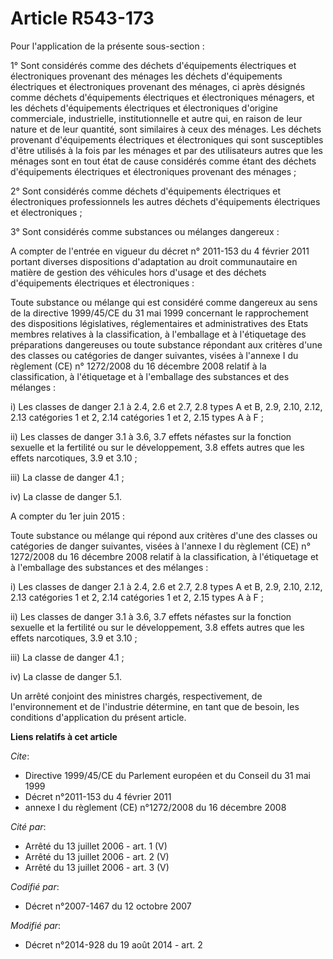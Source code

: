 # Article R543-173

Pour l'application de la présente sous-section :

1° Sont considérés comme des déchets d'équipements électriques et électroniques provenant des ménages les déchets
d'équipements électriques et électroniques provenant des ménages, ci après désignés comme déchets d'équipements électriques
et électroniques ménagers, et les déchets d'équipements électriques et électroniques d'origine commerciale, industrielle,
institutionnelle et autre qui, en raison de leur nature et de leur quantité, sont similaires à ceux des ménages. Les déchets
provenant d'équipements électriques et électroniques qui sont susceptibles d'être utilisés à la fois par les ménages et par
des utilisateurs autres que les ménages sont en tout état de cause considérés comme étant des déchets d'équipements
électriques et électroniques provenant des ménages ;

2° Sont considérés comme déchets d'équipements électriques et électroniques professionnels les autres déchets d'équipements
électriques et électroniques ;

3° Sont considérés comme substances ou mélanges dangereux :

A compter de l'entrée en vigueur du décret n° 2011-153 du 4 février 2011 portant diverses dispositions d'adaptation au droit
communautaire en matière de gestion des véhicules hors d'usage et des déchets d'équipements électriques et électroniques :

Toute substance ou mélange qui est considéré comme dangereux au sens de la directive 1999/45/CE du 31 mai 1999 concernant le
rapprochement des dispositions législatives, réglementaires et administratives des Etats membres relatives à la
classification, à l'emballage et à l'étiquetage des préparations dangereuses ou toute substance répondant aux critères d'une
des classes ou catégories de danger suivantes, visées à l'annexe I du règlement (CE) n° 1272/2008 du 16 décembre 2008 relatif
à la classification, à l'étiquetage et à l'emballage des substances et des mélanges :

i) Les classes de danger 2.1 à 2.4, 2.6 et 2.7, 2.8 types A et B, 2.9, 2.10, 2.12, 2.13 catégories 1 et 2, 2.14 catégories 1
et 2, 2.15 types A à F ;

ii) Les classes de danger 3.1 à 3.6, 3.7 effets néfastes sur la fonction sexuelle et la fertilité ou sur le développement,
3.8 effets autres que les effets narcotiques, 3.9 et 3.10 ;

iii) La classe de danger 4.1 ;

iv) La classe de danger 5.1.

A compter du 1er juin 2015 :

Toute substance ou mélange qui répond aux critères d'une des classes ou catégories de danger suivantes, visées à l'annexe I
du règlement (CE) n° 1272/2008 du 16 décembre 2008 relatif à la classification, à l'étiquetage et à l'emballage des
substances et des mélanges :

i) Les classes de danger 2.1 à 2.4, 2.6 et 2.7, 2.8 types A et B, 2.9, 2.10, 2.12, 2.13 catégories 1 et 2, 2.14 catégories 1
et 2, 2.15 types A à F ;

ii) Les classes de danger 3.1 à 3.6, 3.7 effets néfastes sur la fonction sexuelle et la fertilité ou sur le développement,
3.8 effets autres que les effets narcotiques, 3.9 et 3.10 ;

iii) La classe de danger 4.1 ;

iv) La classe de danger 5.1.

Un arrêté conjoint des ministres chargés, respectivement, de l'environnement et de l'industrie détermine, en tant que de
besoin, les conditions d'application du présent article.

**Liens relatifs à cet article**

_Cite_:

  - Directive 1999/45/CE du Parlement européen et du Conseil du 31 mai 1999
  - Décret n°2011-153 du 4 février 2011
  - annexe I du règlement (CE) n°1272/2008 du 16 décembre 2008

_Cité par_:

  - Arrêté du 13 juillet 2006 - art. 1 (V)
  - Arrêté du 13 juillet 2006 - art. 2 (V)
  - Arrêté du 13 juillet 2006 - art. 3 (V)

_Codifié par_:

  - Décret n°2007-1467 du 12 octobre 2007

_Modifié par_:

  - Décret n°2014-928 du 19 août 2014 - art. 2
